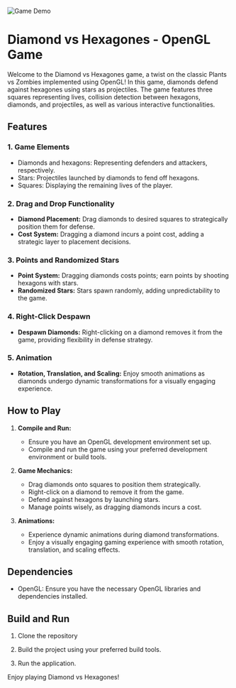![Game Demo](Untitled_video_Made_with_Clipchamp.gif)

# Diamond vs Hexagones - OpenGL Game

Welcome to the Diamond vs Hexagones game, a twist on the classic Plants vs Zombies implemented using OpenGL! In this game, diamonds defend against hexagones using stars as projectiles. The game features three squares representing lives, collision detection between hexagons, diamonds, and projectiles, as well as various interactive functionalities.

## Features

### 1. Game Elements
- Diamonds and hexagons: Representing defenders and attackers, respectively.
- Stars: Projectiles launched by diamonds to fend off hexagons.
- Squares: Displaying the remaining lives of the player.

### 2. Drag and Drop Functionality
- **Diamond Placement:** Drag diamonds to desired squares to strategically position them for defense.
- **Cost System:** Dragging a diamond incurs a point cost, adding a strategic layer to placement decisions.

### 3. Points and Randomized Stars
- **Point System:** Dragging diamonds costs points; earn points by shooting hexagons with stars.
- **Randomized Stars:** Stars spawn randomly, adding unpredictability to the game.

### 4. Right-Click Despawn
- **Despawn Diamonds:** Right-clicking on a diamond removes it from the game, providing flexibility in defense strategy.

### 5. Animation
- **Rotation, Translation, and Scaling:** Enjoy smooth animations as diamonds undergo dynamic transformations for a visually engaging experience.

## How to Play

1. **Compile and Run:**
   - Ensure you have an OpenGL development environment set up.
   - Compile and run the game using your preferred development environment or build tools.

2. **Game Mechanics:**
   - Drag diamonds onto squares to position them strategically.
   - Right-click on a diamond to remove it from the game.
   - Defend against hexagons by launching stars.
   - Manage points wisely, as dragging diamonds incurs a cost.

3. **Animations:**
   - Experience dynamic animations during diamond transformations.
   - Enjoy a visually engaging gaming experience with smooth rotation, translation, and scaling effects.

## Dependencies

- OpenGL: Ensure you have the necessary OpenGL libraries and dependencies installed.

## Build and Run

1. Clone the repository

2. Build the project using your preferred build tools.

3. Run the application.

Enjoy playing Diamond vs Hexagones!
